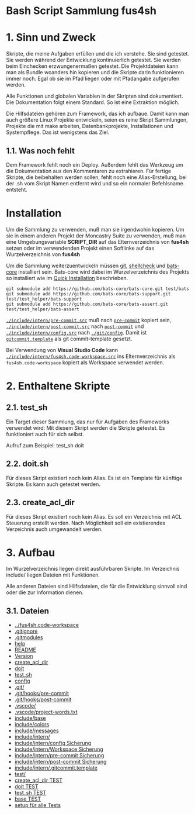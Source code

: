 Bash Script Sammlung fus4sh
===========================
# 1. Sinn und Zweck
Skripte, die meine Aufgaben erfüllen und die ich verstehe.
Sie sind getestet. Sie werden während der Entwicklung kontinuierlich getestet.
Sie werden beim Einchecken erzwungenermaßen getestet.
Die Projektdateien kann man als Bundle woanders hin kopieren und die Skripte
darin funktionieren immer noch. Egal ob sie im Pfad liegen oder mit Pfadangabe
aufgerufen werden.

Alle Funktionen und globalen Variablen in der Skripten sind dokumentiert. Die
Dokumentation folgt einem Standard. So ist eine Extraktion möglich.

Die Hilfsdateien gehören zum Framework, das ich aufbaue. Damit kann man auch
größere Linux Projekte entwickeln, seien es reine Skript Sammlungen, Projekte
die mit make arbeiten, Datenbankprojekte, Installationen und Systempflege. Das
ist wenigstens das Ziel.

## 1.1. Was noch fehlt
Dem Framework fehlt noch ein Deploy. Außerdem fehlt das Werkzeug um die
Dokumentation aus den Kommentaren zu extrahieren. Für fertige Skripte, die
beibehalten werden sollen, fehlt noch eine Alias-Erstellung, bei der .sh vom
Skript Namen entfernt wird und so ein normaler Befehlsname entsteht.

# Installation

Um die Sammlung zu verwenden, muß man sie irgendwohin kopieren. Um sie in einem anderen Projekt der Moncastry Suite zu verwenden, muß man eine Umgebungsvariable **SCRIPT_DIR** auf das Elternverzeichnis von **fus4sh** setzen oder im verwendenden Projekt einen Softlinke auf das Wurzelverzeichnis von **fus4sh**

Um die Sammlung weiterzuentwickeln müssen [git](https://git-scm.com/), [shellcheck](https://www.shellcheck.net/) und [bats-core](https://bats-core.readthedocs.io/en/stable/index.html)  installiert sein. Bats-core wird dabei im Wurzelverzeichnis des Projekts so installiert wie im [Quick Installation](https://bats-core.readthedocs.io/en/stable/tutorial.html#quick-installation) beschrieben.

```
git submodule add https://github.com/bats-core/bats-core.git test/bats
git submodule add https://github.com/bats-core/bats-support.git test/test_helper/bats-support
git submodule add https://github.com/bats-core/bats-assert.git test/test_helper/bats-assert
```
 [`./include/intern/pre-commit.src`](./include/intern/pre-commit.src) muß nach [`pre-commit`](./.git/hooks/pre-commit) kopiert sein, [`./include/intern/post-commit.src`](./include/intern/post-commit.src) nach [`post-commit`](./.git/hooks/post-commit) und [`./include/intern/config.src`](./include/intern/config.src) nach [`./git/config`](.git/config). Damit ist [`gitcommit.template`](./include/intern/gitcommit.template) als git commit-template gesetzt.

 Bei Verwendung von **Visual Studio Code** kann [`./include/intern/fus4sh.code-workspace.src`](./include/intern/fus4sh.code-workspace.src) ins Elternverzeichnis als `fus4sh.code-workspace` kopiert als Workspace  verwendet werden.



# 2. Enthaltene Skripte
## 2.1. test_sh
Ein Target dieser Sammlung, das nur für Aufgaben des Frameworks verwendet wird:
Mit diesem Skript werden die Skripte getestet. Es funktioniert auch für sich
selbst.

Aufruf zum Beispiel: test_sh doit

## 2.2. doit.sh
Für dieses Skript existiert noch kein Alias. Es ist ein Template für künftige
Skripte. Es kann auch getestet werden.

## 2.3. create_acl_dir
Für dieses Skript existiert noch kein Alias. Es soll ein Verzeichnis mit ACL
Steuerung erstellt werden. Nach Möglichkeit soll ein existierendes Verzeichnis
auch umgewandelt werden.

# 3. Aufbau
Im Wurzelverzeichnis liegen direkt ausführbaren Skripte. Im Verzeichnis include/
liegen Dateien mit Funktionen.

Alle anderen Dateien sind Hilfsdateien, die für die Entwicklung sinnvoll sind
oder die zur Information dienen.

## 3.1. Dateien
- [../fus4sh.code-workspace](../fus4sh.code-workspace)
- [.gitignore](.gitignore)
- [.gitmodules](.gitmodules)
- [help](help.md)
- [README](README.md)
- [Version](Version.md)
- [create_acl_dir](create_acl_dir.sh)
- [doit](doit.sh)
- [test_sh](test_sh.sh)
- [config](.git/config)
- [.git/](.git/)
- [.git/hooks/pre-commit](.git/hooks/pre-commit)
- [.git/hooks/post-commit](.git/hooks/post-commit)
- [.vscode/](.vscode/)
- [.vscode/project-words.txt](.vscode/project-words.txt)
- [include/base](include/base.sh)
- [include/colors](include/colors.dat)
- [include/messages](include/messages.dat)
- [include/intern/](include/intern/)
- [include/intern/config Sicherung](include/intern/config.src)
- [include/intern/Workspace Sicherung](include/intern/fus4sh.code-workspace.src)
- [include/intern/pre-commit Sicherung](include/intern/pre-commit.src)
- [include/intern/post-commit Sicherung](include/intern/post-commit.src)
- [include/intern/.gitcommit.template](include/intern/.gitcommit.template)
- [test/](test/)
- [create_acl_dir TEST](test/create_acl_dir.bats)
- [doit TEST](test/doit.bats)
- [test_sh TEST](test/test_sh.bats)
- [base TEST](test/include/base.bats)
- [setup für alle Tests](test/test_helper/common-setup.bash)

